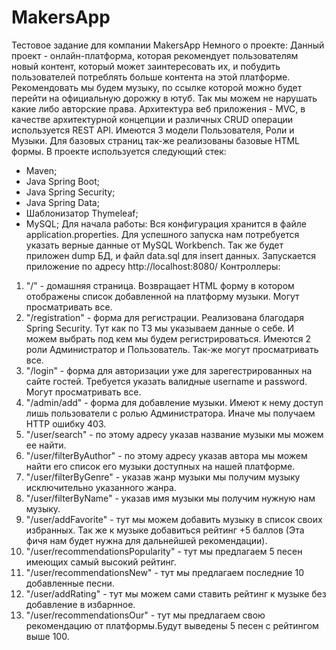 # MakersApp
Тестовое задание для компании MakersApp
Немного о проекте:
Данный проект - онлайн-платформа, которая рекомендует пользователям новый контент, который может заинтересовать их, и побудить 
пользователей потреблять больше контента на этой платформе. Рекомендовать мы будем музыку, по ссылке которой можно будет перейти
на официальную дорожку в ютуб. Так мы можем не нарушать какие либо авторские права.
Архитектура веб приложения - MVC, в качестве архитектурной концепции и различных CRUD операции используется REST API. Имеются 3 модели
Пользователя, Роли и Музыки. Для базовых страниц так-же реализованы базовые HTML формы.
В проекте используется следующий стек:
 - Maven;
 - Java Spring Boot;
 - Java Spring Security;
 - Java Spring Data;
 - Шаблонизатор Thymeleaf;
 - MySQL;
Для начала работы:
Вся конфигурация хранится в файле application.properties. Для успешного запуска нам потребуется указать верные данные от MySQL Workbench. 
Так же будет приложен dump БД, и файл data.sql для insert данных. Запускается приложение по адресу http://localhost:8080/
Контроллеры:
 1) "/" - домашняя страница. Возвращает HTML форму в котором отображены список добавленной на платформу музыки. Могут просматривать все.
 2) "/registration" - форма для регистрации. Реализована благодаря Spring Security. Тут как по ТЗ мы указываем данные о себе. И можем
выбрать под кем мы будем регистрироваться. Имеются 2 роли Администратор и Пользователь. Так-же могут просматривать все.
 3) "/login" - форма для авторизации уже для зарегестрированных на сайте гостей. Требуется указать валидные username и password. Могут просматривать все.
 4) "/admin/add" - форма для добавление музыки. Имеют к нему доступ лишь пользователи с ролью Администратора. Иначе мы получаем HTTP ошибку 403.
 5) "/user/search" - по этому адресу указав название музыки мы можем ее найти.
 6) "/user/filterByAuthor" - по этому адресу указав автора мы можем найти его список его музыки доступных на нашей платформе.
 7) "/user/filterByGenre" - указав жанр музыки мы получим музыку исключительно указанного жанра.
 8) "/user/filterByName" - указав имя музыки мы получим нужную нам музыку.
 9) "/user/addFavorite" - тут мы можем добавить музыку в список своих избранных. Так же к музыке добавиться рейтинг +5 баллов (Эта фичя 
нам будет нужна для дальнейшей рекомендации).
 10) "/user/recommendationsPopularity" - тут мы предлагаем 5 песен имеющих самый высокий рейтинг.
 11) "/user/recommendationsNew" - тут мы предлагаем последние 10 добавленные песни.
 12) "/user/addRating" - тут мы можем сами ставить рейтинг к музыке без добавление в избарнное.
 13) "/user/recommendationsOur" - тут мы предлагаем свою рекомендацию от платформы.Будут выведены 5 песен с рейтингом выше 100.
